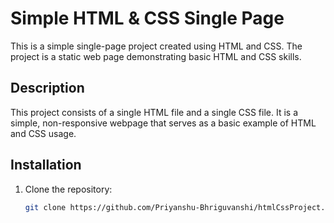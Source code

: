 # Simple HTML & CSS Single Page

This is a simple single-page project created using HTML and CSS. The project is a static web page demonstrating basic HTML and CSS skills.

## Description

This project consists of a single HTML file and a single CSS file. It is a simple, non-responsive webpage that serves as a basic example of HTML and CSS usage.

## Installation

1. Clone the repository:
   ```sh
   git clone https://github.com/Priyanshu-Bhriguvanshi/htmlCssProject.git
